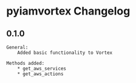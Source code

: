 pyiamvortex Changelog
==============

0.1.0
------

    General:
        Added basic functionality to Vortex

    Methods added:
        * get_aws_services
        * get_aws_actions
